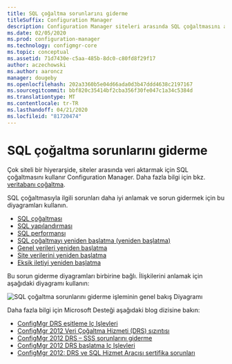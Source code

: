 ```yaml
---
title: SQL çoğaltma sorunlarını giderme
titleSuffix: Configuration Manager
description: Configuration Manager siteleri arasında SQL çoğaltmasını anlamanıza ve sorunlarını gidermenize yardımcı olması için bu diyagramları kullanın
ms.date: 02/05/2020
ms.prod: configuration-manager
ms.technology: configmgr-core
ms.topic: conceptual
ms.assetid: 71d7430e-c5aa-485b-8dc0-c80fd8f29f17
author: aczechowski
ms.author: aaroncz
manager: dougeby
ms.openlocfilehash: 202a3360b5e04d66ada0d3b47ddd4638c2197167
ms.sourcegitcommit: bbf820c35414bf2cba356f30fe047c1a34c5384d
ms.translationtype: MT
ms.contentlocale: tr-TR
ms.lasthandoff: 04/21/2020
ms.locfileid: "81720474"
---
```

# <a name="troubleshoot-sql-replication"></a>SQL çoğaltma sorunlarını giderme

Çok siteli bir hiyerarşide, siteler arasında veri aktarmak için SQL çoğaltmasını kullanır Configuration Manager. Daha fazla bilgi için bkz. [veritabanı çoğaltma](../../../plan-design/hierarchy/database-replication.md).

SQL çoğaltmasıyla ilgili sorunları daha iyi anlamak ve sorun gidermek için bu diyagramları kullanın.

- [SQL çoğaltması](sql-replication.md)
- [SQL yapılandırması](sql-configuration.md)
- [SQL performansı](sql-performance.md)
- [SQL çoğaltmayı yeniden başlatma (yeniden başlatma)](sql-replication-reinit.md)
- [Genel verileri yeniden başlatma](global-data-reinit.md)
- [Site verilerini yeniden başlatma](site-data-reinit.md)
- [Eksik iletiyi yeniden başlatma](reinit-missing-message.md)

Bu sorun giderme diyagramları birbirine bağlı. İlişkilerini anlamak için aşağıdaki diyagramı kullanın:

![SQL çoğaltma sorunlarını giderme işleminin genel bakış Diyagramı](media/overview.png)

<!-- PNG used instead of SVG because of weird blankspace in the SVG. The SVG file exists in the same location. -->

Daha fazla bilgi için Microsoft Desteği aşağıdaki blog dizisine bakın:

- [ConfigMgr DRS eşitleme Iç Işlevleri](https://techcommunity.microsoft.com/t5/configuration-manager-archive/configmgr-drs-synchronization-internals/ba-p/1154317)
- [ConfigMgr 2012 Veri Çoğaltma Hizmeti (DRS) sızıntısı](https://techcommunity.microsoft.com/t5/configuration-manager-archive/configmgr-2012-data-replication-service-drs-unleashed/ba-p/339916)
- [ConfigMgr 2012 DRS – SSS sorunlarını giderme](https://techcommunity.microsoft.com/t5/configuration-manager-archive/configmgr-2012-drs-troubleshooting-faqs/ba-p/339934)
- [ConfigMgr 2012 DRS başlatma Iç Işlevleri](https://techcommunity.microsoft.com/t5/configuration-manager-archive/configmgr-2012-drs-initialization-internals/ba-p/339948)
- [ConfigMgr 2012: DRS ve SQL Hizmet Aracısı sertifika sorunları](https://techcommunity.microsoft.com/t5/configuration-manager-archive/configmgr-2012-drs-and-sql-service-broker-certificate-issues/ba-p/339910)
